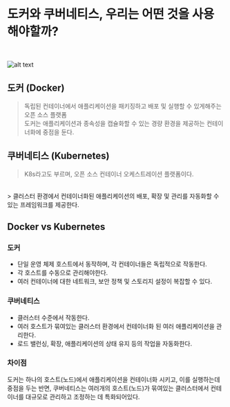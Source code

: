 # 도커와 쿠버네티스, 우리는 어떤 것을 사용해야할까?
<br>

![alt text](https://github.com/ByteByteGoHq/system-design-101/blob/main/images/docker-vs-k8s.jpg?raw=true)
<br>
## 도커 (Docker)
> 독립된 컨테이너에서 애플리케이션을 패키징하고 배포 및 실행할 수 있게해주는 오픈 소스 플랫폼 <br>
> 도커는 애플리케이션과 종속성을 캡슐화할 수 있는 경량 환경을 제공하는 컨테이너화에 중점을 둔다.

## 쿠버네티스 (Kubernetes)
> K8s라고도 부르며, 오픈 소스 컨테이너 오케스트레이션 플랫폼이다.
<br>
> 클러스터 환경에서 컨테이너화된 애플리케이션의 배포, 확장 및 관리를 자동화할 수 있는 프레임워크를 제공한다.

## Docker vs Kubernetes

### 도커
- 단일 운영 체제 호스트에서 동작하며, 각 컨테이너들은 독립적으로 작동한다.
- 각 호스트를 수동으로 관리해야한다.
- 여러 컨테이너에 대한 네트워크, 보안 정책 및 스토리지 설정이 복잡할 수 있다.

### 쿠버네티스
- 클러스터 수준에서 작동한다.
- 여러 호스트가 묶여있는 클러스터 환경에서 컨테이너화 된 여러 애플리케이션을 관리한다.
- 로드 밸런싱, 확장, 애플리케이션의 상태 유지 등의 작업을 자동화한다.

### 차이점
도커는 하나의 호스트(노드)에서 애플리케이션을 컨테이너화 시키고, 이를 실행하는데 중점을 두는 반면, 쿠버네티스는 여러개의 호스트(노드)가 묶여있는 클러스터에서 컨테이너를 대규모로 관리하고 조정하는 데 특화되어있다.